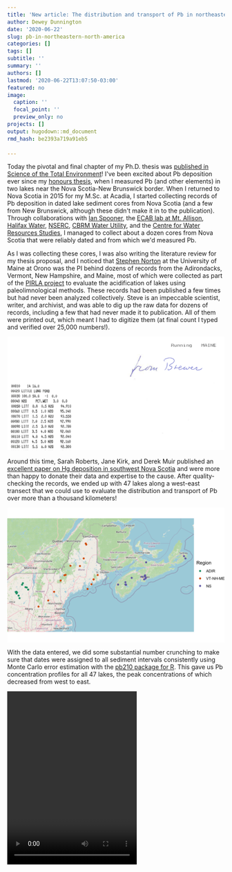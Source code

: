 ```yaml
---
title: 'New article: The distribution and transport of Pb in northeastern North America'
author: Dewey Dunnington
date: '2020-06-22'
slug: pb-in-northeastern-north-america
categories: []
tags: []
subtitle: ''
summary: ''
authors: []
lastmod: '2020-06-22T13:07:50-03:00'
featured: no
image:
  caption: ''
  focal_point: ''
  preview_only: no
projects: []
output: hugodown::md_document
rmd_hash: be2393a719a91eb5

---
```


Today the pivotal and final chapter of my Ph.D. thesis was [published in Science of the Total Environment](https://doi.org/10.1016/j.scitotenv.2020.140212)! I've been excited about Pb deposition ever since my [honours thesis](http://scholar.acadiau.ca/islandora/object/theses:847), when I measured Pb (and other elements) in two lakes near the Nova Scotia-New Brunswick border. When I returned to Nova Scotia in 2015 for my M.Sc. at Acadia, I started collecting records of Pb deposition in dated lake sediment cores from Nova Scotia (and a few from New Brunswick, although these didn't make it in to the publication). Through collaborations with [Ian Spooner](https://ees.acadiau.ca/Ian_Spooner.html), the [ECAB lab at Mt. Allison](https://www.ecablab.com/), [Halifax Water](https://www.halifaxwater.ca/), [NSERC](https://www.nserc-crsng.gc.ca/), [CBRM Water Utility](http://www.cbrm.ns.ca/water-utility), and the [Centre for Water Resources Studies](http://waterstudies.ca/), I managed to collect about a dozen cores from Nova Scotia that were reliably dated and from which we'd measured Pb.

As I was collecting these cores, I was also writing the literature review for my thesis proposal, and I noticed that [Stephen Norton](https://umaine.edu/earthclimate/people/stephen-norton/) at the University of Maine at Orono was the PI behind dozens of records from the Adirondacks, Vermont, New Hampshire, and Maine, most of which were collected as part of the [PIRLA project](https://doi.org/10.1007/BF00219458) to evaluate the acidification of lakes using paleolimnological methods. These records had been published a few times but had never been analyzed collectively. Steve is an impeccable scientist, writer, and archivist, and was able to dig up the raw data for dozens of records, including a few that had never made it to publication. All of them were printed out, which meant I had to digitize them (at final count I typed and verified over 25,000 numbers!).

![An example of the undigitized data from Little Long Pond, Maine](brewer_etal_meas.png)

Around this time, Sarah Roberts, Jane Kirk, and Derek Muir published an [excellent paper on Hg deposition in southwest Nova Scotia](https://doi.org/10.1016/j.scitotenv.2019.04.167) and were more than happy to donate their data and expertise to the cause. After quality-checking the records, we ended up with 47 lakes along a west-east transect that we could use to evaluate the distribution and transport of Pb over more than a thousand kilometers!

<div class="highlight">

<img src="unnamed-chunk-2-1.png" width="700px" style="display: block; margin: auto;" />

</div>

With the data entered, we did some substantial number crunching to make sure that dates were assigned to all sediment intervals consistently using Monte Carlo error estimation with the [pb210 package for R](https://paleolimbot.github.io/pb210). This gave us Pb concentration profiles for all 47 lakes, the peak concentrations of which decreased from west to east.

<div class="highlight">

</div>

<video width="300" height="400" controls>
<source src="anim-pb-conc.mp4" type="video/mp4">

Your browser does not support the video tag. </video>

Concentrations are closest to what we actually measured, but many factors (e.g., sedimentation rate, focusing) affect their values. So we asked a slightly different question: *how much*, in total, (corrected for sediment focusing), was deposited at each lake, and are there any lake and/or catchment parameters that can explain this variability? To do this, we subtracted the "background" (median Pb concentration in intervals deposited prior to 1850) from each measurement and multiplied it by the mass of the sample to obtain the "anthropogenic" mass of Pb for each sample. Adding those masses up for samples deposited between 1850 and 1978 (the date of the earliest core in the study), and we obtained the cumulative anthropogenic deposition at each lake. Regressing this against the catchment parameters painted a clear picture: moving eastward, less and less Pb was deposited at each lake.

<div class="highlight">

</div>

<video width="400" height="400" controls>
<source src="anim-pb-inventory.mp4" type="video/mp4">

Your browser does not support the video tag. </video>

Finally, we evaluated the timing of Pb increase. This is particularly hard to do, since the accuracy of <sup>210</sup>Pb dating around the time this happened (late 1800s-early 1900s) is medium at best. We took the approach of (1) computing 1,000 equally plausible age-depth models based on <sup>210</sup>Pb error and (2) choosing a random age-depth model 1,000 times, do a breakpoint analysis on rescaled Pb concentrations between 1850 and 1978 for each region. We used the variability of the breakpoints to calculate the uncertainty of "when Pb concentrations started increasing" in each region. Basically, something like this (only showing 10 age-depth models here to demonstrate):

<div class="highlight">

</div>

<div class="highlight">

</div>

<video width="400" height="400" controls>
<source src="anim-pb-timing.mp4" type="video/mp4">

Your browser does not support the video tag. </video>

While there is considerable uncertainty for the ADIR and VT-NH-ME regions, relative anthropogenic Pb increased later in the NS region in almost all of the simulations, and the median breakpoint age was 1917: very close to the introduction of Pb in gasoline (1923), suggesting that this source may have been the most important driver of Pb deposition in Nova Scotia. We didn't measure lead isotopes, which can help fingerprint sources of Pb, but others have done so and suggest that a mix of U.S. and Canadian sources contributed to Pb deposition from gasoline in Nova Scotia and elsewhere in Canada. If you are interested in more details and more implications, [read the article](https://doi.org/10.1016/j.scitotenv.2020.140212)!

